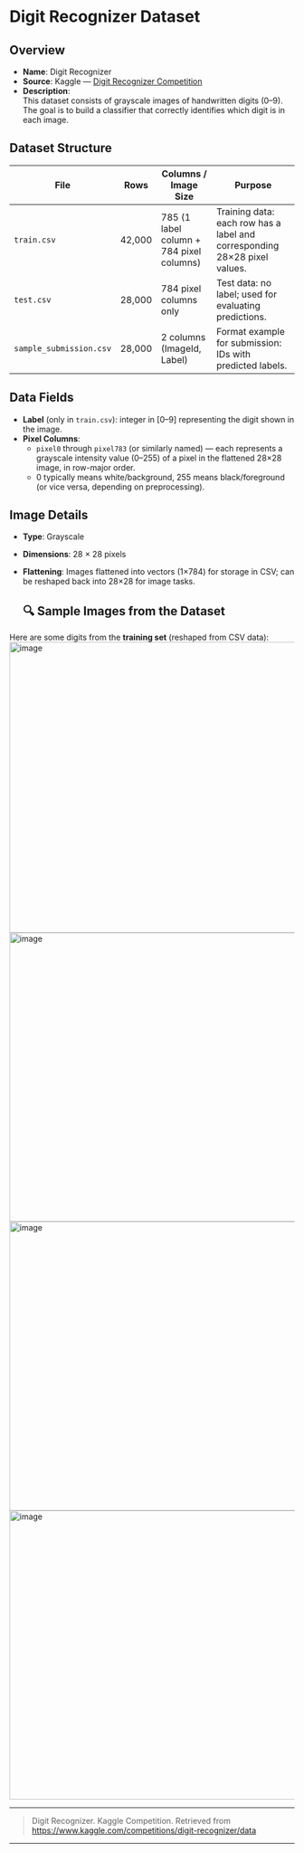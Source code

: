 # Digit Recognizer Dataset

## Overview

- **Name**: Digit Recognizer  
- **Source**: Kaggle — [Digit Recognizer Competition](https://www.kaggle.com/competitions/digit-recognizer/data)
- **Description**:  
  This dataset consists of grayscale images of handwritten digits (0–9). The goal is to build a classifier that correctly identifies which digit is in each image.

## Dataset Structure

| File | Rows | Columns / Image Size | Purpose |
|------|------|-----------------------|---------|
| `train.csv` | 42,000 | 785 (1 label column + 784 pixel columns) | Training data: each row has a label and corresponding 28×28 pixel values. |
| `test.csv`  | 28,000 | 784 pixel columns only | Test data: no label; used for evaluating predictions. |
| `sample_submission.csv` | 28,000 | 2 columns (ImageId, Label) | Format example for submission: IDs with predicted labels. |

## Data Fields

- **Label** (only in `train.csv`): integer in [0–9] representing the digit shown in the image.  
- **Pixel Columns**:  
  - `pixel0` through `pixel783` (or similarly named) — each represents a grayscale intensity value (0–255) of a pixel in the flattened 28×28 image, in row-major order.  
  - 0 typically means white/background, 255 means black/foreground (or vice versa, depending on preprocessing).

## Image Details

- **Type**: Grayscale  
- **Dimensions**: 28 × 28 pixels  
- **Flattening**: Images flattened into vectors (1×784) for storage in CSV; can be reshaped back into 28×28 for image tasks.

  ## 🔍 Sample Images from the Dataset

Here are some digits from the **training set** (reshaped from CSV data):
<img width="515" height="514" alt="image" src="https://github.com/user-attachments/assets/7320ebbb-8f48-44db-bf54-ab5187f17297" />
<img width="517" height="511" alt="image" src="https://github.com/user-attachments/assets/534eebc5-da7d-417c-ad38-ff763cf58699" />
<img width="514" height="511" alt="image" src="https://github.com/user-attachments/assets/eeb0ed7a-97bc-47d5-902f-7aba56548ab3" />
<img width="516" height="511" alt="image" src="https://github.com/user-attachments/assets/c8deeb8f-fbca-4eac-ac3d-f9bc637b783b" />


---

> Digit Recognizer. Kaggle Competition. Retrieved from https://www.kaggle.com/competitions/digit-recognizer/data

---
